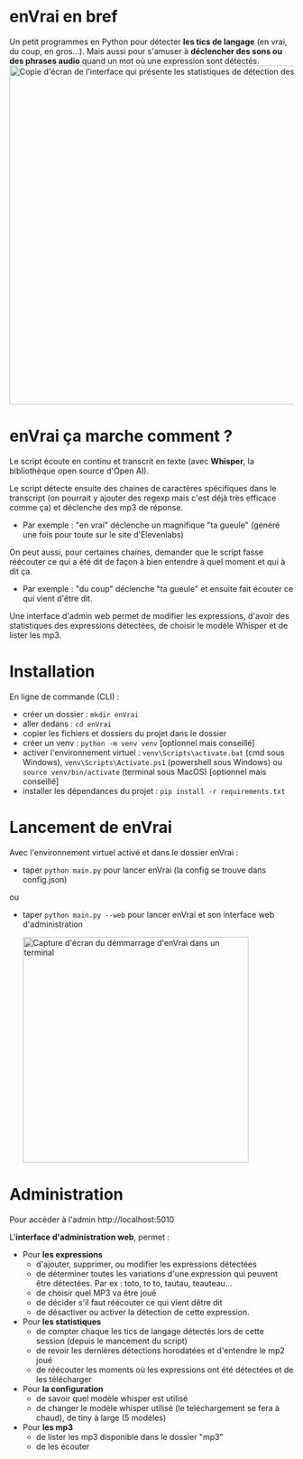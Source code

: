 # enVrai en bref
Un petit programmes en Python pour détecter **les tics de langage** (en vrai, du coup, en gros...). Mais aussi pour s'amuser à **déclencher des sons ou des phrases audio** quand un mot où une expression sont détectés.
<img width="600" alt="Copie d'écran de l'interface qui présente les statistiques de détection des expressions" src="https://github.com/user-attachments/assets/78d36c76-2988-49ae-863b-b6414a6434d4" />


# enVrai ça marche comment ?
Le script écoute en continu et transcrit en texte (avec **Whisper**, la bibliothèque open source d'Open AI).

Le script détecte ensuite des chaines de caractères spécifiques dans le transcript (on pourrait y ajouter des regexp mais c'est déjà très efficace comme ça) et déclenche des mp3 de réponse. 
- Par exemple : "en vrai" déclenche un magnifique "ta gueule" (généré une fois pour toute sur le site d'Elevenlabs)

On peut aussi, pour certaines chaines, demander que le script fasse réécouter ce qui a été dit de façon à bien entendre à quel moment et qui à dit ça.
- Par exemple : "du coup" déclenche "ta gueule" et ensuite fait écouter ce qui vient d'être dit.

Une interface d'admin web permet de modifier les expressions, d'avoir des statistiques des expressions détectées, de choisir le modèle Whisper et de lister les mp3.

# Installation
En ligne de commande (CLI) : 
- créer un dossier : `mkdir enVrai`
- aller dedans :  `cd enVrai`
- copier les fichiers et dossiers du projet dans le dossier
- créer un venv : `python -m venv venv` [optionnel mais conseillé]
- activer l'environnement virtuel : `venv\Scripts\activate.bat` (cmd sous Windows), `venv\Scripts\Activate.ps1` (powershell sous Windows) ou `source venv/bin/activate` (terminal sous MacOS) [optionnel mais conseillé]
- installer les dépendances du projet : `pip install -r requirements.txt`

# Lancement de enVrai
Avec l'environnement virtuel activé et dans le dossier enVrai : 
- taper `python main.py` pour lancer enVrai (la config se trouve dans config.json)

ou
- taper `python main.py --web` pour lancer enVrai et son interface web d'administration

  <img width="400" alt="Capture d'écran du démmarrage d'enVrai dans un terminal" src="https://github.com/user-attachments/assets/2156e24e-d018-4bc8-aebe-5ee8d8c897c4" />


# Administration
Pour accéder à l'admin http://localhost:5010

L'**interface d'administration web**, permet : 
- Pour **les expressions**
  - d'ajouter, supprimer, ou modifier les expressions détectées
  - de déterminer toutes les variations d'une expression qui peuvent être détectées. Par ex : toto, to to, tautau, teauteau...
  - de choisir quel MP3 va être joué
  - de décider s'il faut réécouter ce qui vient dêtre dit
  - de désactiver ou activer la détection de cette expression.
- Pour **les statistiques**
  - de compter chaque les tics de langage détectés lors de cette session (depuis le mancement du script)
  - de revoir les dernières détections horodatées et d'entendre le mp2 joué
  - de réécouter les moments où les expressions ont été détectées et de les télécharger
- Pour **la configuration**
  - de savoir quel modèle whisper est utilisé
  - de changer le modèle whisper utilisé (le teléchargement se fera à chaud), de tiny à large (5 modèles)
- Pour **les mp3**
  - de lister les mp3 disponible dans le dossier "mp3"
  - de les écouter
